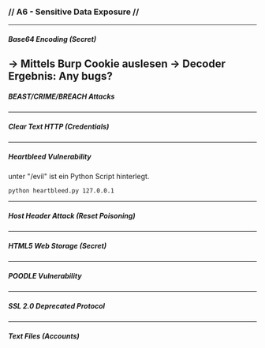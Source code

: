 ### // A6 - Sensitive Data Exposure //
---
##### Base64 Encoding (Secret)
-> Mittels Burp Cookie auslesen
-> Decoder
Ergebnis: Any bugs?
---
##### BEAST/CRIME/BREACH Attacks
---
##### Clear Text HTTP (Credentials)
---
##### Heartbleed Vulnerability
unter "/evil" ist ein Python Script hinterlegt.
~~~
python heartbleed.py 127.0.0.1
~~~
---
##### Host Header Attack (Reset Poisoning)
---
##### HTML5 Web Storage (Secret)
---
##### POODLE Vulnerability
---
##### SSL 2.0 Deprecated Protocol
---
##### Text Files (Accounts)
